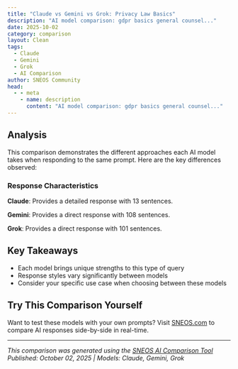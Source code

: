```yaml
---
title: "Claude vs Gemini vs Grok: Privacy Law Basics"
description: "AI model comparison: gdpr basics general counsel..."
date: 2025-10-02
category: comparison
layout: Clean
tags:
  - Claude
  - Gemini
  - Grok
  - AI Comparison
author: SNEOS Community
head:
  - - meta
    - name: description
      content: "AI model comparison: gdpr basics general counsel..."
---
```


<ChatComparison
  title="Claude vs Gemini vs Grok: Privacy Law Basics"
  prompt="gdpr basics general counsel"
  :responses='{
    "Claude": "# GDPR Basics for General Counsel\n\n## Overview\nThe General Data Protection Regulation (GDPR) is the EU\u0027s comprehensive data protection law that took effect May 25, 2018. It applies to any organization processing personal data of EU residents, regardless of where the organization is located.\n\n## Key Legal Obligations\n\n### 1. **Lawful Basis for Processing**\nMust have one of six legal bases:\n- Consent (freely given, specific, informed)\n- Contract performance\n- Legal obligation\n- Vital interests\n- Public task\n- Legitimate interests (with balancing test)\n\n### 2. **Data Subject Rights**\n- Right to information and access\n- Right to rectification\n- Right to erasure (\u0022right to be forgotten\u0022)\n- Right to restrict processing\n- Right to data portability\n- Right to object\n- Rights related to automated decision-making\n\n### 3. **Core Principles**\n- **Lawfulness, fairness, transparency**\n- **Purpose limitation**\n- **Data minimization**\n- **Accuracy**\n- **Storage limitation**\n- **Integrity and confidentiality**\n- **Accountability**\n\n## Compliance Framework\n\n### **Privacy by Design/Default**\n- Integrate data protection into system design\n- Implement appropriate technical/organizational measures\n- Default to highest privacy settings\n\n### **Data Protection Impact Assessments (DPIAs)**\nRequired when processing likely results in high risk to individuals:\n- New technologies\n- Large-scale profiling\n- Special categories of data\n- Public area monitoring\n\n### **Records of Processing Activities**\nMaintain comprehensive records including:\n- Purposes of processing\n- Categories of data subjects/data\n- Recipients of data\n- Retention periods\n- Security measures\n\n## Risk Management\n\n### **Data Breach Response**\n- **72-hour rule**: Notify supervisory authority within 72 hours\n- **Individual notification**: Required if high risk to rights/freedoms\n- Maintain breach register\n- Document decision-making process\n\n### **Vendor Management**\n- Data Processing Agreements (DPAs) required\n- Due diligence on processors\n- Ensure adequate safeguards for international transfers\n- Joint controller agreements where applicable\n\n## International Transfers\n\n### **Transfer Mechanisms**\n- **Adequacy decisions** (UK, Canada, etc.)\n- **Standard Contractual Clauses (SCCs)**\n- **Binding Corporate Rules (BCRs)**\n- **Certification schemes**\n- **Codes of conduct**\n\n### **Third Country Risk Assessment**\nPost-Schrems II requirements:\n- Assess local laws in destination country\n- Implement supplementary measures if needed\n- Consider whether transfer should proceed\n\n## Governance Structure\n\n### **Data Protection Officer (DPO)**\nRequired when:\n- Public authority processing\n- Large-scale systematic monitoring\n- Large-scale special categories processing\n\n### **Accountability Measures**\n- Privacy policies and notices\n- Staff training programs\n- Regular compliance audits\n- Board-level oversight\n- Incident response procedures\n\n## Financial Exposure\n\n### **Administrative Fines**\n- **Tier 1**: Up to \u20AC10M or 2% of annual global turnover\n- **Tier 2**: Up to \u20AC20M or 4% of annual global turnover\n- Factors: intentionality, cooperation, previous infringements, technical measures\n\n### **Other Consequences**\n- Civil litigation and damages\n- Regulatory investigations\n- Reputational harm\n- Business disruption\n\n## Practical Next Steps\n\n### **Immediate Actions**\n1. **Data mapping**: Inventory all personal data processing\n2. **Legal basis audit**: Ensure valid basis for all processing\n3. **Privacy notices**: Update to meet GDPR requirements\n4. **Consent review**: Ensure GDPR-compliant consent mechanisms\n5. **Vendor agreements**: Update data processing agreements\n\n### **Ongoing Compliance**\n- Regular privacy training\n- Quarterly compliance reviews\n- Annual DPIA assessments\n- Breach response testing\n- Policy updates for new processing activities\n\n## Key Contacts \u0026 Resources\n- Designate internal privacy lead\n- Identify relevant supervisory authority\n- Establish relationships with privacy counsel\n- Consider privacy technology solutions\n- Join industry privacy organizations\n\n---\n\n**Note**: This overview covers fundamental GDPR requirements. Given the regulation\u0027s complexity and evolving interpretations, ongoing legal counsel and regular compliance reviews are essential.",
    "Gemini": "Okay, let\u0027s break down the GDPR basics from the perspective of a General Counsel.  This will cover key areas a GC needs to understand and manage.\n\n**What is GDPR? (In a Nutshell for a GC)**\n\nThe General Data Protection Regulation (GDPR) is a European Union (EU) law on data protection and privacy that applies to *any* organization, regardless of location, that processes the personal data of individuals (data subjects) within the EU.  It aims to give individuals more control over their personal data and sets strict rules for organizations handling that data.  It\u0027s not just about privacy; it\u0027s about *accountability* and *demonstrable compliance*.\n\n**Key Responsibilities and Considerations for a General Counsel Regarding GDPR:**\n\nA General Counsel plays a critical role in ensuring an organization\u0027s GDPR compliance. Here\u0027s a breakdown of responsibilities:\n\n1.  **Understanding the Scope and Applicability:**\n\n    *   **Determining Applicability:**  The first task is to figure out if the GDPR applies to the organization. This isn\u0027t always straightforward. Even if the organization doesn\u0027t have a physical presence in the EU, it might be subject to the GDPR if it:\n        *   Offers goods or services to individuals in the EU.\n        *   Monitors the behavior of individuals in the EU (e.g., through website tracking).\n        *   Processes data related to EU residents.\n    *   **Data Mapping:**  A comprehensive data mapping exercise is crucial. This involves identifying:\n        *   What personal data the organization collects.\n        *   Where the data comes from.\n        *   Where the data is stored (including cloud storage).\n        *   How the data is processed.\n        *   Who has access to the data (internal and external).\n        *   How long the data is retained.\n        *   How the data is protected.\n        *   Whether the data is transferred outside the EU (and if so, what safeguards are in place).\n    *   **Documentation:** All of the above must be documented meticulously.  This documentation is critical for demonstrating compliance to regulators.\n\n2.  **Establishing a GDPR Compliance Framework:**\n\n    *   **Data Protection Policies and Procedures:** Develop and implement clear and comprehensive data protection policies and procedures covering all aspects of data processing. These should be easily accessible to employees and regularly reviewed and updated.\n    *   **Data Protection Impact Assessments (DPIAs):** Establish a process for conducting DPIAs for high-risk processing activities. DPIAs are required when processing is likely to result in a high risk to the rights and freedoms of individuals.\n    *   **Legal Basis for Processing:**  Identify and document the legal basis for each type of data processing activity. Common legal bases include:\n        *   **Consent:**  Requires freely given, specific, informed, and unambiguous consent from the data subject.  Consent must be easy to withdraw.\n        *   **Contract:**  Processing is necessary for the performance of a contract with the data subject.\n        *   **Legal Obligation:**  Processing is necessary to comply with a legal obligation.\n        *   **Legitimate Interests:**  Processing is necessary for the legitimate interests of the organization or a third party, provided those interests are not overridden by the rights and freedoms of the data subject.  Requires careful balancing.\n    *   **Data Security:** Implement appropriate technical and organizational measures to protect personal data from unauthorized access, use, disclosure, alteration, or destruction.  This includes:\n        *   Encryption.\n        *   Access controls.\n        *   Security awareness training.\n        *   Incident response plans.\n        *   Regular security audits.\n    *   **Data Breach Notification:**  Establish a clear process for detecting, reporting, and responding to data breaches. The GDPR requires notification to the relevant supervisory authority within 72 hours of becoming aware of a breach, unless the breach is unlikely to result in a risk to the rights and freedoms of individuals.  Individuals also may need to be notified.\n    *   **Third-Party Agreements:**  Review and update all contracts with third-party data processors to ensure they comply with GDPR requirements.  Data processing agreements (DPAs) are essential.\n    *   **International Data Transfers:**  If the organization transfers personal data outside the EU, ensure that appropriate safeguards are in place, such as:\n        *   Adequacy decisions from the European Commission.\n        *   Standard Contractual Clauses (SCCs).\n        *   Binding Corporate Rules (BCRs).\n    *   **Data Subject Rights:**  Establish procedures for handling data subject requests, including:\n        *   **Right of Access:**  Individuals have the right to access their personal data.\n        *   **Right to Rectification:**  Individuals have the right to have inaccurate or incomplete data corrected.\n        *   **Right to Erasure (Right to be Forgotten):**  Individuals have the right to have their data erased under certain circumstances.\n        *   **Right to Restriction of Processing:**  Individuals have the right to restrict the processing of their data under certain circumstances.\n        *   **Right to Data Portability:**  Individuals have the right to receive their data in a structured, commonly used, and machine-readable format.\n        *   **Right to Object:**  Individuals have the right to object to the processing of their data under certain circumstances.\n        *   **Rights in relation to automated decision making and profiling.**\n\n3.  **Ongoing Compliance and Monitoring:**\n\n    *   **Training:**  Provide regular GDPR training to all employees who handle personal data.\n    *   **Audits:**  Conduct regular audits of data protection practices to identify and address any gaps in compliance.\n    *   **Monitoring:**  Continuously monitor data processing activities to ensure ongoing compliance.\n    *   **Updates:**  Stay up-to-date on GDPR guidance and case law and update policies and procedures as necessary.\n    *   **Data Protection Officer (DPO):**  Determine whether the organization is required to appoint a DPO.  Even if not required, it may be a best practice to have someone in this role.\n\n4.  **Risk Management and Legal Advice:**\n\n    *   **Identify and Assess Risks:**  Regularly identify and assess data protection risks and develop mitigation strategies.\n    *   **Provide Legal Advice:**  Provide legal advice to the organization on all aspects of GDPR compliance.\n    *   **Represent the Organization:**  Represent the organization in any interactions with data protection authorities.\n    *   **Manage Litigation:**  Manage any litigation arising from GDPR violations.\n\n5. **Specific Actions GCs Must Take**\n\n*   **Review and Update Contracts:** All vendor and third-party contracts must be reviewed and updated to include GDPR-compliant data processing agreements (DPAs). This includes cloud service providers, marketing agencies, and any other entity that processes personal data on your behalf.\n*   **Manage Data Breach Response:** Develop a comprehensive data breach response plan, including procedures for identifying, containing, and reporting breaches.  Ensure that the plan is regularly tested and updated. The GC should lead the legal aspects of breach management.\n*   **Provide Employee Training:** Conduct regular GDPR training for all employees, especially those who handle personal data. Training should cover topics such as data subject rights, data security, and data breach reporting.\n*   **Stay Updated on Regulations:** GDPR regulations are constantly evolving. The GC must stay informed of any changes to the law and update the company\u0027s policies and procedures accordingly.\n*   **Work with Data Protection Officer (DPO):** If the company is required to appoint a DPO, the GC should work closely with them to ensure compliance with GDPR.\n*   **Lead on International Data Transfers:**  Provide advice on the legality of data transfers to countries outside the EU, and implement appropriate safeguards such as Standard Contractual Clauses (SCCs) or Binding Corporate Rules (BCRs).\n*   **Advise on Marketing Activities:** Review all marketing materials and activities to ensure they comply with GDPR requirements, including obtaining valid consent for email marketing and tracking user behavior.\n*   **Oversee Privacy Notices:** Ensure that the company\u0027s privacy notices are clear, concise, and easily accessible to data subjects.\n\n**Key Considerations for the GC:**\n\n*   **Cross-functional Collaboration:** GDPR compliance requires collaboration across multiple departments, including legal, IT, marketing, HR, and sales. The GC must foster this collaboration.\n*   **Documentation is Key:**  The GDPR emphasizes accountability.  Thorough documentation of all data processing activities and compliance efforts is essential.\n*   **Risk-Based Approach:**  Focus on the areas of highest risk.\n*   **Ongoing Process:** GDPR compliance is not a one-time event. It\u0027s an ongoing process that requires continuous monitoring and improvement.\n*   **Penalties:**  GDPR violations can result in significant fines (up to 4% of annual global turnover or \u20AC20 million, whichever is greater) and reputational damage.\n*   **Employee buy-in:** GDPR is as much about culture change as it is legal compliance. Make sure all employees understand the importance of GDPR.\n\n**Example Scenario and GC\u0027s Role:**\n\nLet\u0027s say a company is launching a new online marketing campaign targeting EU residents. Here\u0027s how the GC would be involved:\n\n1.  **Review the Campaign:**  The GC would review the campaign to ensure that it complies with GDPR requirements, including:\n    *   Obtaining valid consent for email marketing.\n    *   Providing clear and concise information about how personal data will be used.\n    *   Implementing appropriate security measures to protect personal data.\n    *   Ensuring compliance with the ePrivacy Directive (which regulates cookies and other tracking technologies).\n2.  **Draft Legal Documentation:**  The GC would draft the necessary legal documentation, such as privacy notices and consent forms.\n3.  **Advise on Data Transfers:**  If the company is using a third-party marketing platform located outside the EU, the GC would advise on the legality of transferring personal data to that platform and implement appropriate safeguards.\n\n**In Summary:**\n\nThe General Counsel is a critical player in GDPR compliance.  They need to understand the law, develop and implement a compliance framework, provide legal advice, manage risk, and ensure that the organization is accountable for its data protection practices. They need to champion a culture of data privacy throughout the organization.\n",
    "Grok": "The General Data Protection Regulation (GDPR) is a comprehensive data protection law in the European Union (EU) that came into effect on May 25, 2018. It sets strict guidelines for the collection, storage, processing, and sharing of personal data of individuals within the European Economic Area (EEA), and it also applies to organizations outside the EEA that handle the personal data of EEA residents. Below are the basics of GDPR, tailored for a general counsel or legal professional seeking a high-level understanding:\n\n### 1. **Scope and Applicability**\n- **Territorial Scope**: GDPR applies to:\n  - Organizations established in the EEA, regardless of where the data processing occurs.\n  - Organizations outside the EEA that process personal data of individuals in the EEA in connection with offering goods or services or monitoring their behavior (e.g., through cookies or tracking).\n- **Material Scope**: GDPR governs the processing of \u0022personal data,\u0022 which is any information relating to an identified or identifiable natural person (e.g., name, email, IP address, biometric data).\n\n### 2. **Key Definitions**\n- **Personal Data**: Information that can identify an individual, directly or indirectly.\n- **Processing**: Any operation performed on personal data (e.g., collection, storage, analysis, deletion).\n- **Data Controller**: The entity that determines the purposes and means of processing personal data.\n- **Data Processor**: The entity that processes personal data on behalf of the controller.\n- **Data Subject**: The individual whose personal data is being processed.\n\n### 3. **Core Principles of GDPR**\nGDPR is built on seven key principles for processing personal data:\n1. **Lawfulness, Fairness, and Transparency**: Data must be processed lawfully, fairly, and in a transparent manner.\n2. **Purpose Limitation**: Data must be collected for specified, explicit, and legitimate purposes and not further processed in a manner incompatible with those purposes.\n3. **Data Minimization**: Data must be adequate, relevant, and limited to what is necessary for the purposes.\n4. **Accuracy**: Data must be accurate and kept up to date.\n5. **Storage Limitation**: Data must be kept in a form that permits identification of data subjects for no longer than necessary.\n6. **Integrity and Confidentiality**: Data must be processed in a manner that ensures security (e.g., protection against unauthorized access or loss).\n7. **Accountability**: Controllers must be able to demonstrate compliance with GDPR principles.\n\n### 4. **Lawful Bases for Processing**\nTo process personal data legally, at least one of the following lawful bases must apply:\n- **Consent**: The data subject has given clear, informed, and specific consent.\n- **Contractual Necessity**: Processing is necessary to perform a contract with the data subject.\n- **Legal Obligation**: Processing is necessary to comply with a legal obligation.\n- **Vital Interests**: Processing is necessary to protect someone\u2019s life.\n- **Public Task**: Processing is necessary for a task carried out in the public interest.\n- **Legitimate Interests**: Processing is necessary for the legitimate interests of the controller or a third party, provided it does not override the data subject\u2019s rights and freedoms.\n\n### 5. **Rights of Data Subjects**\nGDPR grants individuals significant control over their personal data, including:\n- **Right to Access**: Right to know what data is being processed and obtain a copy.\n- **Right to Rectification**: Right to correct inaccurate or incomplete data.\n- **Right to Erasure (\u0022Right to be Forgotten\u0022)**: Right to have personal data deleted under certain conditions.\n- **Right to Restrict Processing**: Right to limit how data is processed.\n- **Right to Data Portability**: Right to receive data in a structured, commonly used, and machine-readable format.\n- **Right to Object**: Right to object to processing based on legitimate interests or for direct marketing.\n- **Rights Regarding Automated Decision-Making**: Right to not be subject to decisions based solely on automated processing, including profiling, if it has legal or significant effects.\n\n### 6. **Obligations for Organizations**\n- **Data Protection by Design and Default**: Organizations must implement technical and organizational measures to ensure data protection from the outset of any project or system design.\n- **Data Protection Officer (DPO)**: Certain organizations (e.g., public authorities or those with large-scale data processing) must appoint a DPO to oversee GDPR compliance.\n- **Data Breach Notification**: Organizations must notify the relevant supervisory authority within 72 hours of becoming aware of a data breach, and, if there is a high risk to individuals, inform affected data subjects without undue delay.\n- **Record-Keeping**: Controllers and processors must maintain records of processing activities.\n- **Data Protection Impact Assessments (DPIA)**: Required for high-risk processing activities to assess and mitigate risks to data subjects.\n\n### 7. **International Data Transfers**\nTransferring personal data outside the EEA is restricted unless:\n- The destination country is deemed to have an \u0022adequate level of protection\u0022 by the European Commission (e.g., through adequacy decisions).\n- Appropriate safeguards are in place, such as Standard Contractual Clauses (SCCs) or Binding Corporate Rules (BCRs).\n- Derogations apply (e.g., explicit consent, necessity for a contract).\n\n(Note: Post-*Schrems II* ruling in 2020, additional safeguards may be required for transfers to countries like the U.S., even with SCCs, and a case-by-case risk assessment is often necessary.)\n\n### 8. **Enforcement and Penalties**\n- **Supervisory Authorities**: Each EU member state has a Data Protection Authority (DPA) responsible for enforcing GDPR. The \u0022lead supervisory authority\u0022 concept applies for cross-border data processing.\n- **Fines**: Non-compliance can result in significant penalties:\n  - Up to \u20AC10 million or 2% of annual global turnover (whichever is higher) for lesser violations.\n  - Up to \u20AC20 million or 4% of annual global turnover (whichever is higher) for serious violations (e.g., breaching data subject rights or unlawful data processing).\n- **Reputational Damage**: Beyond fines, non-compliance can harm an organization\u2019s reputation and stakeholder trust.\n\n### 9. **Key Considerations for General Counsel**\n- **Compliance Program**: Develop and maintain a robust GDPR compliance program, including policies, training, and audits.\n- **Risk Assessment**: Identify and mitigate risks related to data processing activities, especially for high-risk areas like profiling or biometric data.\n- **Vendor Management**: Ensure third-party processors comply with GDPR through due diligence and contracts with appropriate data protection clauses.\n- **Incident Response**: Establish a data breach response plan to meet notification timelines and minimize impact.\n- **Cross-Border Issues**: Address international data transfer requirements and monitor evolving case law (e.g., post-*Schrems II* developments).\n- **Employee Awareness**: Train staff on GDPR obligations, especially regarding handling personal data and recognizing breaches.\n\n### 10. **Practical Starting Points for Compliance**\n1. **Data Mapping**: Understand what personal data your organization collects, where it\u2019s stored, how it\u2019s processed, and who has access.\n2. **Gap Analysis**: Assess current practices against GDPR requirements to identify areas of non-compliance.\n3. **Policies and Procedures**: Implement or update privacy policies, cookie notices, and internal data protection protocols.\n4. **Consent Mechanisms**: Ensure consent is freely given, specific, informed, and unambiguous, with easy opt-out options.\n5. **Engage Stakeholders**: Work with IT, HR, marketing, and other departments to ensure organization-wide compliance.\n\n### Conclusion\nFor general counsel, GDPR compliance is not just a legal obligation but a strategic priority that impacts business operations, customer trust, and risk management. Staying updated on regulatory guidance from DPAs and judicial rulings (like those affecting data transfers) is crucial. If your organization operates in multiple jurisdictions or handles sensitive data, consider engaging external privacy counsel or a DPO to navigate complex compliance challenges. Would you like me to dive deeper into a specific GDPR topic, such as data transfers or breach notifications?"
  }'
  published-date="02:05"
/>

## Analysis

This comparison demonstrates the different approaches each AI model takes when responding to the same prompt. Here are the key differences observed:

### Response Characteristics

**Claude**: Provides a detailed response with 13 sentences. 

**Gemini**: Provides a direct response with 108 sentences. 

**Grok**: Provides a direct response with 101 sentences. 

## Key Takeaways

- Each model brings unique strengths to this type of query
- Response styles vary significantly between models
- Consider your specific use case when choosing between these models

## Try This Comparison Yourself

Want to test these models with your own prompts? Visit [SNEOS.com](https://sneos.com) to compare AI responses side-by-side in real-time.

---

*This comparison was generated using the [SNEOS AI Comparison Tool](https://sneos.com)*
*Published: October 02, 2025 | Models: Claude, Gemini, Grok*
